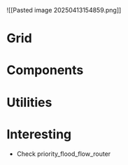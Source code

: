 ![[Pasted image 20250413154859.png]]
# Grid
# Components
# Utilities


# Interesting
- Check priority_flood_flow_router